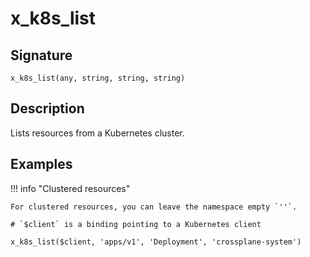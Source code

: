 # x_k8s_list

## Signature

`x_k8s_list(any, string, string, string)`

## Description

Lists resources from a Kubernetes cluster.

## Examples

!!! info "Clustered resources"

    For clustered resources, you can leave the namespace empty `''`.

```
# `$client` is a binding pointing to a Kubernetes client

x_k8s_list($client, 'apps/v1', 'Deployment', 'crossplane-system')
```
